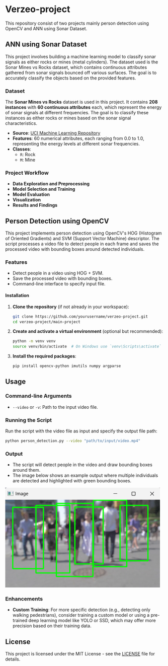 # Verzeo-project

This repository consist of two projects mainly person detection using OpenCV and ANN using Sonar Dataset.

## ANN using Sonar Dataset
This project involves building a machine learning model to classify sonar signals as either rocks or mines (metal cylinders). The dataset used is the Sonar Mines vs Rocks dataset, which contains continuous attributes gathered from sonar signals bounced off various surfaces. The goal is to accurately classify the objects based on the provided features.

### Dataset

The **Sonar Mines vs Rocks** dataset is used in this project. It contains **208 instances** with **60 continuous attributes** each, which represent the energy of sonar signals at different frequencies. The goal is to classify these instances as either rocks or mines based on the sonar signal characteristics.

- **Source**: [UCI Machine Learning Repository](https://archive.ics.uci.edu/dataset/151/connectionist+bench+sonar+mines+vs+rocks)
- **Features**: 60 numerical attributes, each ranging from 0.0 to 1.0, representing the energy levels at different sonar frequencies.
- **Classes**:
  - `R`: Rock
  - `M`: Mine

### Project Workflow

 -  **Data Exploration and Preprocessing**
 - **Model Selection and Training**
 - **Model Evaluation**
 -  **Visualization**
 - **Results and Findings**



## Person Detection using OpenCV

This project implements person detection using OpenCV's HOG (Histogram of Oriented Gradients) and SVM (Support Vector Machine) descriptor. The script processes a video file to detect people in each frame and saves the processed video with bounding boxes around detected individuals.

### Features
- Detect people in a video using HOG + SVM.
- Save the processed video with bounding boxes.
- Command-line interface to specify input file.


#### Installation

1. **Clone the repository** (if not already in your workspace):

    ```bash
    git clone https://github.com/yourusername/verzeo-project.git
    cd verzeo-project/main-project
    ```

2. **Create and activate a virtual environment** (optional but recommended):

    ```bash
    python -m venv venv
    source venv/bin/activate  # On Windows use `venv\Scripts\activate`
    ```

3. **Install the required packages**:

    ```bash
    pip install opencv-python imutils numpy argparse
    ```

## Usage

### Command-line Arguments

- `--video` or `-v`: Path to the input video file.

### Running the Script


Run the script with the video file as input and specify the output file path:

```bash
python person_detection.py --video "path/to/input/video.mp4"
```


### Output

- The script will detect people in the video and draw bounding boxes around them.
- The image below shows an example output where multiple individuals are detected and highlighted with green bounding boxes.

![Output Snippet](main-project/output.png)


### Enhancements

- **Custom Training**: For more specific detection (e.g., detecting only walking pedestrians), consider training a custom model or using a pre-trained deep learning model like YOLO or SSD, which may offer more precision based on their training data.

## License

This project is licensed under the MIT License - see the [LICENSE](LICENSE) file for details.
